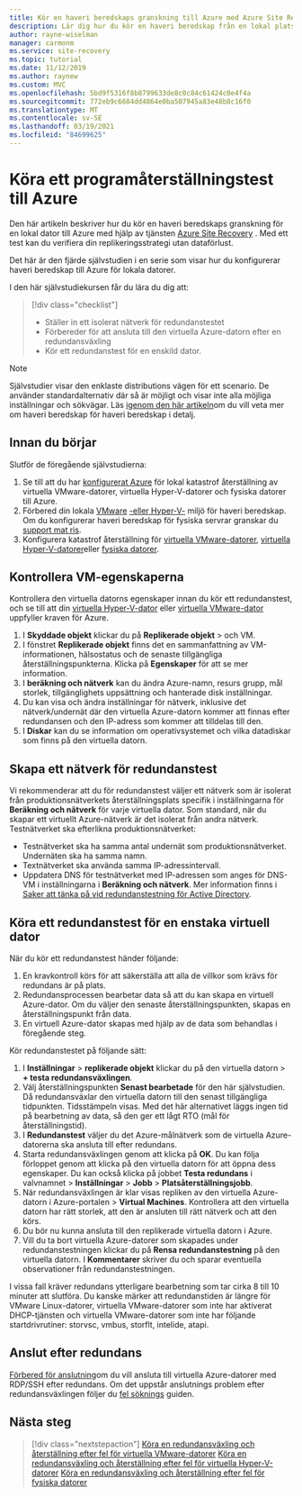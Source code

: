 ```yaml
---
title: Kör en haveri beredskaps granskning till Azure med Azure Site Recovery
description: Lär dig hur du kör en haveri beredskap från en lokal plats till Azure, med Azure Site Recovery.
author: rayne-wiselman
manager: carmonm
ms.service: site-recovery
ms.topic: tutorial
ms.date: 11/12/2019
ms.author: raynew
ms.custom: MVC
ms.openlocfilehash: 5bd9f5316f8b8799633de8c0c84c61424c0e4f4a
ms.sourcegitcommit: 772eb9c6684dd4864e0ba507945a83e48b8c16f0
ms.translationtype: MT
ms.contentlocale: sv-SE
ms.lasthandoff: 03/19/2021
ms.locfileid: "84699625"
---
```

# <a name="run-a-disaster-recovery-drill-to-azure"></a>Köra ett programåterställningstest till Azure

Den här artikeln beskriver hur du kör en haveri beredskaps granskning för en lokal dator till Azure med hjälp av tjänsten [Azure Site Recovery](site-recovery-overview.md) . Med ett test kan du verifiera din replikeringsstrategi utan dataförlust.


Det här är den fjärde självstudien i en serie som visar hur du konfigurerar haveri beredskap till Azure för lokala datorer.

I den här självstudiekursen får du lära du dig att:

> [!div class="checklist"]
> * Ställer in ett isolerat nätverk för redundanstestet
> * Förbereder för att ansluta till den virtuella Azure-datorn efter en redundansväxling
> * Kör ett redundanstest för en enskild dator.

> [!NOTE]
> Självstudier visar den enklaste distributions vägen för ett scenario. De använder standardalternativ där så är möjligt och visar inte alla möjliga inställningar och sökvägar. Läs [igenom den här artikeln](site-recovery-test-failover-to-azure.md)om du vill veta mer om haveri beredskap för haveri beredskap i detalj.

## <a name="before-you-start"></a>Innan du börjar

Slutför de föregående självstudierna:

1. Se till att du har [konfigurerat Azure](tutorial-prepare-azure.md) för lokal katastrof återställning av virtuella VMware-datorer, virtuella Hyper-V-datorer och fysiska datorer till Azure.
2. Förbered din lokala [VMware](vmware-azure-tutorial-prepare-on-premises.md) [-eller Hyper-V-](hyper-v-prepare-on-premises-tutorial.md) miljö för haveri beredskap. Om du konfigurerar haveri beredskap för fysiska servrar granskar du [support mat ris](vmware-physical-secondary-support-matrix.md).
3. Konfigurera katastrof återställning för [virtuella VMware-datorer](vmware-azure-tutorial.md), [virtuella Hyper-V-datorer](hyper-v-azure-tutorial.md)eller [fysiska datorer](physical-azure-disaster-recovery.md).
 

## <a name="verify-vm-properties"></a>Kontrollera VM-egenskaperna

Kontrollera den virtuella datorns egenskaper innan du kör ett redundanstest, och se till att din [virtuella Hyper-V-dator](hyper-v-azure-support-matrix.md#replicated-vms) eller [virtuella VMware-dator](vmware-physical-azure-support-matrix.md#replicated-machines) uppfyller kraven för Azure.

1. I **Skyddade objekt** klickar du på **Replikerade objekt** > och VM.
2. I fönstret **Replikerade objekt** finns det en sammanfattning av VM-informationen, hälsostatus och de senaste tillgängliga återställningspunkterna. Klicka på **Egenskaper** för att se mer information.
3. I **beräkning och nätverk** kan du ändra Azure-namn, resurs grupp, mål storlek, tillgänglighets uppsättning och hanterade disk inställningar.
4. Du kan visa och ändra inställningar för nätverk, inklusive det nätverk/undernät där den virtuella Azure-datorn kommer att finnas efter redundansen och den IP-adress som kommer att tilldelas till den.
5. I **Diskar** kan du se information om operativsystemet och vilka datadiskar som finns på den virtuella datorn.

## <a name="create-a-network-for-test-failover"></a>Skapa ett nätverk för redundanstest

Vi rekommenderar att du för redundanstest väljer ett nätverk som är isolerat från produktionsnätverkets återställningsplats specifik i inställningarna för **Beräkning och nätverk** för varje virtuella dator. Som standard, när du skapar ett virtuellt Azure-nätverk är det isolerat från andra nätverk. Testnätverket ska efterlikna produktionsnätverket:

- Testnätverket ska ha samma antal undernät som produktionsnätverket. Undernäten ska ha samma namn.
- Textnätverket ska använda samma IP-adressintervall.
- Uppdatera DNS för testnätverket med IP-adressen som anges för DNS-VM i inställningarna i **Beräkning och nätverk**. Mer information finns i [Saker att tänka på vid redundanstestning för Active Directory](site-recovery-active-directory.md#test-failover-considerations).

## <a name="run-a-test-failover-for-a-single-vm"></a>Köra ett redundanstest för en enstaka virtuell dator

När du kör ett redundanstest händer följande:

1. En kravkontroll körs för att säkerställa att alla de villkor som krävs för redundans är på plats.
2. Redundansprocessen bearbetar data så att du kan skapa en virtuell Azure-dator. Om du väljer den senaste återställningspunkten, skapas en återställningspunkt från data.
3. En virtuell Azure-dator skapas med hjälp av de data som behandlas i föregående steg.

Kör redundanstestet på följande sätt:

1. I **Inställningar**  >  **replikerade objekt** klickar du på den virtuella datorn > **+ testa redundansväxlingen**.
2. Välj återställningspunkten **Senast bearbetade** för den här självstudien. Då redundansväxlar den virtuella datorn till den senast tillgängliga tidpunkten. Tidsstämpeln visas. Med det här alternativet läggs ingen tid på bearbetning av data, så den ger ett lågt RTO (mål för återställningstid).
3. I **Redundanstest** väljer du det Azure-målnätverk som de virtuella Azure-datorerna ska ansluta till efter redundans.
4. Starta redundansväxlingen genom att klicka på **OK**. Du kan följa förloppet genom att klicka på den virtuella datorn för att öppna dess egenskaper. Du kan också klicka på jobbet **Testa redundans** i valvnamnet > **Inställningar** > **Jobb** >
   **Platsåterställningsjobb**.
5. När redundansväxlingen är klar visas repliken av den virtuella Azure-datorn i Azure-portalen > **Virtual Machines**. Kontrollera att den virtuella datorn har rätt storlek, att den är ansluten till rätt nätverk och att den körs.
6. Du bör nu kunna ansluta till den replikerade virtuella datorn i Azure.
7. Vill du ta bort virtuella Azure-datorer som skapades under redundanstestningen klickar du på **Rensa redundanstestning** på den virtuella datorn. I **Kommentarer** skriver du och sparar eventuella observationer från redundanstestningen.

I vissa fall kräver redundans ytterligare bearbetning som tar cirka 8 till 10 minuter att slutföra. Du kanske märker att redundanstiden är längre för VMware Linux-datorer, virtuella VMware-datorer som inte har aktiverat DHCP-tjänsten och virtuella VMware-datorer som inte har följande startdrivrutiner: storvsc, vmbus, storflt, intelide, atapi.

## <a name="connect-after-failover"></a>Anslut efter redundans

[Förbered för anslutning](site-recovery-test-failover-to-azure.md#prepare-to-connect-to-azure-vms-after-failover)om du vill ansluta till virtuella Azure-datorer med RDP/SSH efter redundans. Om det uppstår anslutnings problem efter redundansväxlingen följer du [fel söknings](site-recovery-failover-to-azure-troubleshoot.md) guiden.

## <a name="next-steps"></a>Nästa steg

> [!div class="nextstepaction"]
> [Köra en redundansväxling och återställning efter fel för virtuella VMware-datorer](vmware-azure-tutorial-failover-failback.md) 
>  [Köra en redundansväxling och återställning efter fel för virtuella Hyper-V-datorer](hyper-v-azure-failover-failback-tutorial.md) 
>  [Köra en redundansväxling och återställning efter fel för fysiska datorer](physical-to-azure-failover-failback.md)
